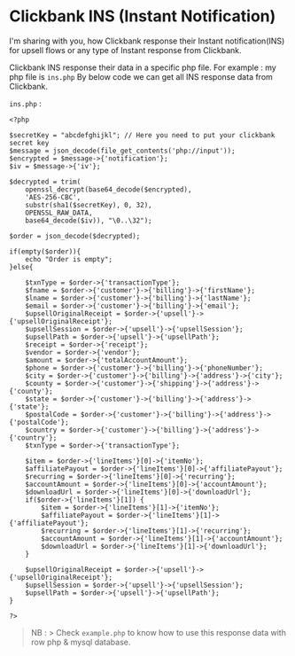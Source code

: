 # Clickbank INS (Instant Notification)     

I'm sharing with you, how Clickbank response their Instant notification(INS) for upsell flows or any type of Instant response from Clickbank.

Clickbank INS response their data in a specific php file. For example : my php file is `ins.php` By below code we can get all INS response data from Clickbank.

`ins.php` :

    <?php
    
    $secretKey = "abcdefghijkl"; // Here you need to put your clickbank secret key
    $message = json_decode(file_get_contents('php://input'));
    $encrypted = $message->{'notification'};
    $iv = $message->{'iv'};

    $decrypted = trim(
        openssl_decrypt(base64_decode($encrypted),
        'AES-256-CBC',
        substr(sha1($secretKey), 0, 32),
        OPENSSL_RAW_DATA,
        base64_decode($iv)), "\0..\32");

    $order = json_decode($decrypted);

    if(empty($order)){
        echo "Order is empty";
    }else{

        $txnType = $order->{'transactionType'};
        $fname = $order->{'customer'}->{'billing'}->{'firstName'};
        $lname = $order->{'customer'}->{'billing'}->{'lastName'};
        $email = $order->{'customer'}->{'billing'}->{'email'};
        $upsellOriginalReceipt = $order->{'upsell'}->{'upsellOriginalReceipt'};
        $upsellSession = $order->{'upsell'}->{'upsellSession'};
        $upsellPath = $order->{'upsell'}->{'upsellPath'};
        $receipt = $order->{'receipt'};
        $vendor = $order->{'vendor'};
        $amount = $order->{'totalAccountAmount'};
        $phone = $order->{'customer'}->{'billing'}->{'phoneNumber'};
        $city = $order->{'customer'}->{'billing'}->{'address'}->{'city'};
        $county = $order->{'customer'}->{'shipping'}->{'address'}->{'county'};
        $state = $order->{'customer'}->{'billing'}->{'address'}->{'state'};
        $postalCode = $order->{'customer'}->{'billing'}->{'address'}->{'postalCode'};
        $country = $order->{'customer'}->{'billing'}->{'address'}->{'country'};
        $txnType = $order->{'transactionType'};

        $item = $order->{'lineItems'}[0]->{'itemNo'};
        $affiliatePayout = $order->{'lineItems'}[0]->{'affiliatePayout'};
        $recurring = $order->{'lineItems'}[0]->{'recurring'};
        $accountAmount = $order->{'lineItems'}[0]->{'accountAmount'};
        $downloadUrl = $order->{'lineItems'}[0]->{'downloadUrl'};
        if($order->{'lineItems'}[1]) {
            $item = $order->{'lineItems'}[1]->{'itemNo'};
            $affiliatePayout = $order->{'lineItems'}[1]->{'affiliatePayout'};
            $recurring = $order->{'lineItems'}[1]->{'recurring'};
            $accountAmount = $order->{'lineItems'}[1]->{'accountAmount'};
            $downloadUrl = $order->{'lineItems'}[1]->{'downloadUrl'};
        }

        $upsellOriginalReceipt = $order->{'upsell'}->{'upsellOriginalReceipt'};
        $upsellSession = $order->{'upsell'}->{'upsellSession'};
        $upsellPath = $order->{'upsell'}->{'upsellPath'};
    }
    
    ?>

> NB : > Check `example.php` to know how to use this response data with row php & mysql database.
